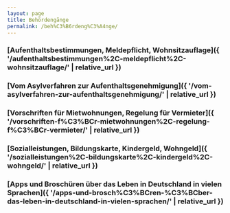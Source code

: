 ```yaml
---
layout: page
title: Behördengänge
permalink: /beh%C3%B6rdeng%C3%A4nge/
---
```


### [Aufenthaltsbestimmungen, Meldepflicht, Wohnsitzauflage]({ '/aufenthaltsbestimmungen%2C-meldepflicht%2C-wohnsitzauflage/' | relative_url })

### [Vom Asylverfahren zur Aufenthaltsgenehmigung]({ '/vom-asylverfahren-zur-aufenthaltsgenehmigung/' | relative_url })

### [Vorschriften für Mietwohnungen, Regelung für Vermieter]({ '/vorschriften-f%C3%BCr-mietwohnungen%2C-regelung-f%C3%BCr-vermieter/' | relative_url })

### [Sozialleistungen, Bildungskarte, Kindergeld, Wohngeld]({ '/sozialleistungen%2C-bildungskarte%2C-kindergeld%2C-wohngeld/' | relative_url })

### [Apps und Broschüren über das Leben in Deutschland in vielen Sprachen]({ '/apps-und-brosch%C3%BCren-%C3%BCber-das-leben-in-deutschland-in-vielen-sprachen/' | relative_url })

